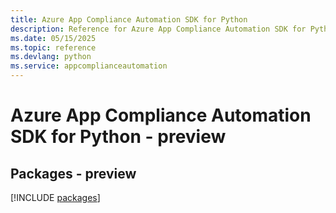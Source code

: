 ```yaml
---
title: Azure App Compliance Automation SDK for Python
description: Reference for Azure App Compliance Automation SDK for Python
ms.date: 05/15/2025
ms.topic: reference
ms.devlang: python
ms.service: appcomplianceautomation
---
```

# Azure App Compliance Automation SDK for Python - preview
## Packages - preview
[!INCLUDE [packages](app-compliance-automation-index.md)]